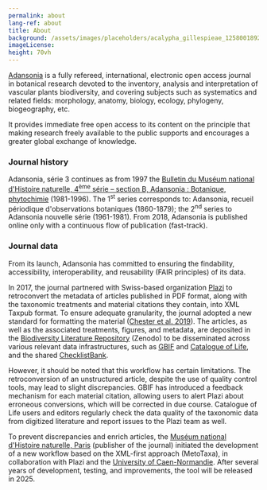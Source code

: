 ```yaml
---
permalink: about
lang-ref: about
title: About
background: /assets/images/placeholders/acalypha_gillespieae_1258001892.jpg
imageLicense:
height: 70vh
---
```

[Adansonia](https://sciencepress.mnhn.fr/en/periodiques/adansonia) is a fully refereed, international, electronic open access journal in botanical research devoted to the inventory, analysis and interpretation of vascular plants biodiversity, and covering subjects such as systematics and related fields: morphology, anatomy, biology, ecology, phylogeny, biogeography, etc.

It provides immediate free open access to its content on the principle that making research freely available to the public supports and encourages a greater global exchange of knowledge.

### Journal history

Adansonia, série 3 continues as from 1997 the [Bulletin du Muséum national d'Histoire naturelle, 4<sup>ème</sup> série – section B, Adansonia : Botanique, phytochimie](https://sciencepress.mnhn.fr/en/periodiques/bulletin-du-museum-national-d-histoire-naturelle-4eme-serie-section-b-adansonia-botanique-phytochimie) (1981-1996). The 1<sup>st</sup> series corresponds to: Adansonia, recueil périodique d'observations botaniques (1860-1879); the 2<sup>nd</sup> series to Adansonia nouvelle série (1961-1981). From 2018, Adansonia is published online only with a continuous flow of publication (fast-track).

### Journal data

From its launch, Adansonia has committed to ensuring the findability, accessibility, interoperability, and reusability (FAIR principles) of its data.

In 2017, the journal partnered with Swiss-based organization [Plazi](https://plazi.org/) to retroconvert the metadata of articles published in PDF format, along with the taxonomic treatments and material citations they contain, into XML Taxpub format. To ensure adequate granularity, the journal adopted a new standard for formatting the material ([Chester et al. 2019](https://doi.org/10.5852/ejt.2019.586)). The articles, as well as the associated treatments, figures, and metadata, are deposited in the [Biodiversity Literature Repository](https://zenodo.org/communities/biosyslit) (Zenodo) to be disseminated across various relevant data infrastructures, such as [GBIF](https://www.gbif.org/) and [Catalogue of Life](https://www.catalogueoflife.org/), and the shared [ChecklistBank](https://www.checklistbank.org/).

However, it should be noted that this workflow has certain limitations. The retroconversion of an unstructured article, despite the use of quality control tools, may lead to slight discrepancies. GBIF has introduced a feedback mechanism for each material citation, allowing users to alert Plazi about erroneous conversions, which will be corrected in due course. Catalogue of Life users and editors regularly check the data quality of the taxonomic data from digitized literature and report issues to the Plazi team as well.

To prevent discrepancies and enrich articles, the [Muséum national d'Histoire naturelle, Paris](https://sciencepress.mnhn.fr) (publisher of the journal) initiated the development of a new workflow based on the XML-first approach (MetoTaxa), in collaboration with Plazi and the [University of Caen-Normandie](https://www.unicaen.fr/). After several years of development, testing, and improvements, the tool will be released in 2025.
